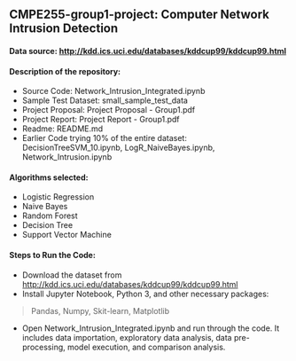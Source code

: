 ## CMPE255-group1-project: Computer Network Intrusion Detection

#### Data source: http://kdd.ics.uci.edu/databases/kddcup99/kddcup99.html  
#### Description of the repository:  
- Source Code: Network_Intrusion_Integrated.ipynb  
- Sample Test Dataset: small_sample_test_data  
- Project Proposal: Project Proposal - Group1.pdf  
- Project Report: Project Report - Group1.pdf  
- Readme: README.md  
- Earlier Code trying 10% of the entire dataset: DecisionTreeSVM_10.ipynb, LogR_NaiveBayes.ipynb, Network_Intrusion.ipynb  
#### Algorithms selected:  
- Logistic Regression  
- Naive Bayes  
- Random Forest  
- Decision Tree  
- Support Vector Machine  
#### Steps to Run the Code:  
- Download the dataset from http://kdd.ics.uci.edu/databases/kddcup99/kddcup99.html  
- Install Jupyter Notebook, Python 3, and other necessary packages:  
> Pandas, Numpy, Skit-learn, Matplotlib
- Open Network_Intrusion_Integrated.ipynb and run through the code. It includes data importation, exploratory data analysis, data pre-processing, model execution, and comparison analysis.  

